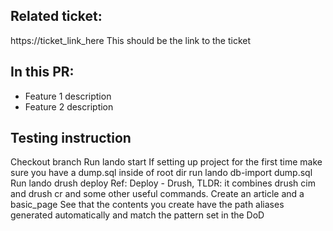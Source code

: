 ## Related ticket:
https://ticket_link_here
This should be the link to the ticket

## In this PR:
- Feature 1 description
- Feature 2 description

## Testing instruction
Checkout branch
Run lando start
If setting up project for the first time
make sure you have a dump.sql inside of root dir
run lando db-import dump.sql
Run lando drush deploy
Ref: Deploy - Drush, TLDR: it combines drush cim and drush cr and some other useful commands.
Create an article and a basic_page
See that the contents you create have the path aliases generated automatically and match the pattern set in the DoD